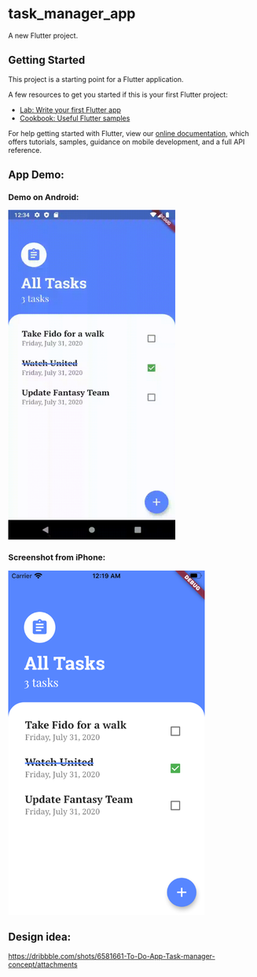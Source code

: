 # task_manager_app

A new Flutter project.

## Getting Started

This project is a starting point for a Flutter application.

A few resources to get you started if this is your first Flutter project:

- [Lab: Write your first Flutter app](https://flutter.dev/docs/get-started/codelab)
- [Cookbook: Useful Flutter samples](https://flutter.dev/docs/cookbook)

For help getting started with Flutter, view our
[online documentation](https://flutter.dev/docs), which offers tutorials,
samples, guidance on mobile development, and a full API reference.

## App Demo:

### Demo on Android:
<img src="/screenrecords/demoApp.gif" width="340" height="670"/>

### Screenshot from iPhone: 
<img src="/screenrecords/iphone.png" width="400" height="700"/>



## Design idea:
<a> https://dribbble.com/shots/6581661-To-Do-App-Task-manager-concept/attachments </a>
